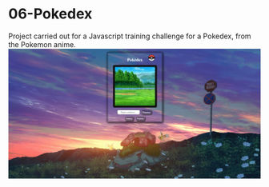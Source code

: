 # 06-Pokedex
Project carried out for a Javascript training challenge for a Pokedex, from the Pokemon anime.
<img src="Site Pokedex.png">
